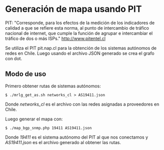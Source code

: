 Generación de mapa usando PIT
=============================

PIT: "Corresponde, para los efectos de la medición de los indicadores de calidad 
a que se refiere esta norma, al punto de intercambio de tráfico nacional de 
internet, que cumple la función de agrupar e intercambiar el tráfico de dos o 
más ISPs." <http://www.pitentel.cl>

Se utiliza el PIT pit.nap.cl para la obtención de los sistemas autónomos de 
redes en Chile. Luego usando el archivo JSON generado se crea el grafo con dot.

Modo de uso
-----------

Primero obtener rutas de sistemas autónomos:

	$ ./mrlg_get_as.sh networks_cl > AS19411.json

Donde *networks_cl* es el archivo con las redes asignadas a proveedores en 
Chile.

Luego generar el mapa con:

	$ ./map_bgp_snmp.php 19411 AS19411.json

Donde *19411* es el sistema autónomo del PIT al que nos conectamos y 
*AS19411.json* es el archivo generado al obtener las rutas.
